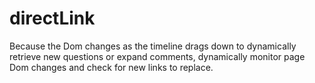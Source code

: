 # directLink
Because the Dom changes as the timeline drags down to dynamically retrieve new questions or expand comments, dynamically monitor page Dom changes and check for new links to replace.
